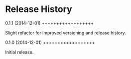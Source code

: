 Release History
================

0.1.1 (2014-12-01)
++++++++++++++++++

Slight refactor for improved versioning and release history.


0.1.0 (2014-12-01)
++++++++++++++++++

Initial release.